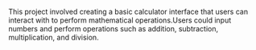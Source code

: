 This project  involved creating a basic calculator interface that users can interact with to perform mathematical operations.Users could input numbers and perform operations such as addition, subtraction, multiplication, and division.
